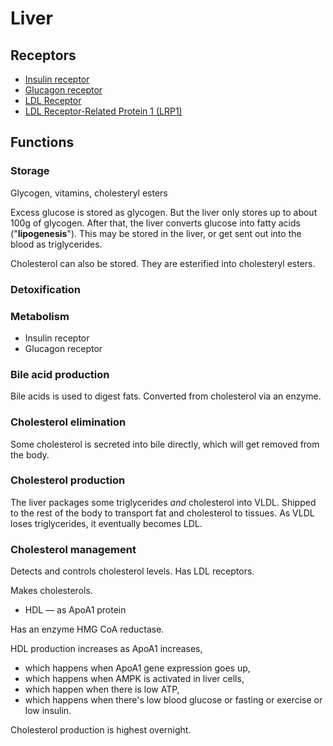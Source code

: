 # Liver

## Receptors

- [Insulin receptor]()
- [Glucagon receptor]()
- [LDL Receptor]()
- [LDL Receptor-Related Protein 1 (LRP1)]()

## Functions

### Storage

Glycogen, vitamins, cholesteryl esters

Excess glucose is stored as glycogen. But the liver only stores up to about 100g of glycogen. After that, the liver converts glucose into fatty acids ("**lipogenesis**"). This may be stored in the liver, or get sent out into the blood as triglycerides.

Cholesterol can also be stored. They are esterified into cholesteryl esters.

### Detoxification

### Metabolism

* Insulin receptor
* Glucagon receptor

### Bile acid production

Bile acids is used to digest fats. Converted from cholesterol via an enzyme. 

### Cholesterol elimination

Some cholesterol is secreted into bile directly, which will get removed from the body.

### Cholesterol production

The liver packages some triglycerides _and_ cholesterol into VLDL. Shipped to the rest of the body to transport fat and cholesterol to tissues. As VLDL loses triglycerides, it eventually becomes LDL.

### Cholesterol management

Detects and controls cholesterol levels. Has LDL receptors.

Makes cholesterols.

* HDL — as ApoA1 protein

Has an enzyme HMG CoA reductase.

HDL production increases as ApoA1 increases,
* which happens when ApoA1 gene expression goes up,
* which happens when AMPK is activated in liver cells,
* which happen when there is low ATP,
* which happens when there's low blood glucose or fasting or exercise or low insulin. 

Cholesterol production is highest overnight.
